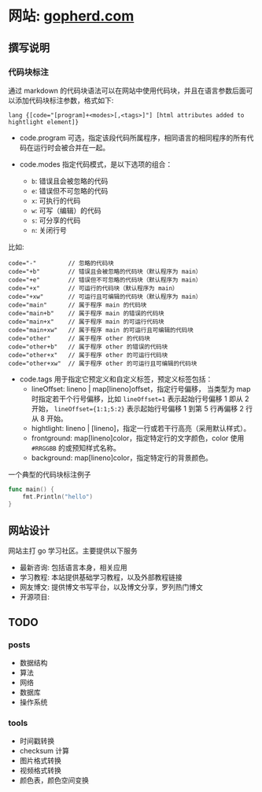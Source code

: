 网站: [gopherd.com](gopherd.com)
================================

撰写说明
--------

### 代码块标注

通过 markdown 的代码块语法可以在网站中使用代码块，并且在语言参数后面可以添加代码块标注参数，格式如下:

```
lang {[code="[program]+<modes>[,<tags>]"] [html attributes added to hightlight element]}
```

* code.program 可选，指定该段代码所属程序，相同语言的相同程序的所有代码在运行时会被合并在一起。

* code.modes 指定代码模式，是以下选项的组合：
	- `b`: 错误且会被忽略的代码
	- `e`: 错误但不可忽略的代码
	- `x`: 可执行的代码
	- `w`: 可写（编辑）的代码
	- `s`: 可分享的代码
	- `n`: 关闭行号

比如:

```
code="-"         // 忽略的代码块
code="+b"        // 错误且会被忽略的代码块（默认程序为 main）
code="+e"        // 错误但不可忽略的代码块（默认程序为 main）
code="+x"        // 可运行的代码块（默认程序为 main）
code="+xw"       // 可运行且可编辑的代码块（默认程序为 main）
code="main"      // 属于程序 main 的代码块
code="main+b"    // 属于程序 main 的错误的代码块
code="main+x"    // 属于程序 main 的可运行代码块
code="main+xw"   // 属于程序 main 的可运行且可编辑的代码块
code="other"     // 属于程序 other 的代码块
code="other+b"   // 属于程序 other 的错误的代码块
code="other+x"   // 属于程序 other 的可运行代码块
code="other+xw"  // 属于程序 other 的可运行且可编辑的代码块
```

* code.tags 用于指定它预定义和自定义标签，预定义标签包括：
	- lineOffset: lineno | map[lineno]offset，指定行号偏移，
		当类型为 map 时指定若干个行号偏移，比如
		`lineOffset=1` 表示起始行号偏移 1 即从 2 开始，
		`lineOffset={1:1;5:2}` 表示起始行号偏移 1 到第 5 行再偏移 2 行从 8 开始。
	- hightlight: lineno | [lineno]，指定一行或若干行高亮（采用默认样式）。
	- frontground: map[lineno]color，指定特定行的文字颜色，color 使用 `#RRGGBB` 的或预知样式名称。
	- background: map[lineno]color，指定特定行的背景颜色。

一个典型的代码块标注例子

```go {code="+x"}
func main() {
	fmt.Println("hello")
}
```

网站设计
--------

网站主打 go 学习社区。主要提供以下服务

* 最新咨询: 包括语言本身，相关应用
* 学习教程: 本站提供基础学习教程，以及外部教程链接
* 网友博文: 提供博文书写平台，以及博文分享，罗列热门博文
* 开源项目:

TODO
----

### posts

* 数据结构
* 算法
* 网络
* 数据库
* 操作系统

### tools

* 时间戳转换
* checksum 计算
* 图片格式转换
* 视频格式转换
* 颜色表，颜色空间变换
